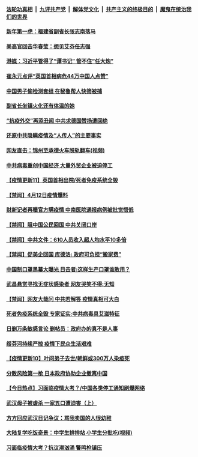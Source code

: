 

####  [法轮功真相](../../../../basic/blob/master/README.md?t=04131401) &nbsp;|&nbsp; [九评共产党](../../../../9ping.md/blob/master/README.md?t=04131401) &nbsp;|&nbsp; [解体党文化](../../../../jtdwh.md/blob/master/README.md?t=04131401)  &nbsp;|&nbsp; [共产主义的终极目的](../../../../gczydzjmd.md/blob/master/README.md?t=04131401) &nbsp;|&nbsp; [魔鬼在统治我们的世界](../../../../mgztzwmdsj.md/blob/master/README.md?t=04131401) 

#### [新年第一虎：福建省副省长张志南落马](../pages/prog204/a102821893.md?t=04131401) 

#### [美高官回击华春莹：想见艾芬任志强](../pages/prog204/a102821886.md?t=04131401) 

#### [港媒：习近平管得了“谭书记” 管不住“任大炮”](../pages/prog204/a102821869.md?t=04131401) 

#### [崔永元点评“英国首相病危44万中国人点赞”](../pages/prog204/a102821856.md?t=04131401) 

#### [中国男子偷检测套组 在秘鲁帮人快筛被捕](../pages/prog204/a102821862.md?t=04131401) 

#### [副省长坐镇火化还有体温的她](../pages/prog204/a102821837.md?t=04131401) 

#### [“抗疫外交”再添丑闻 中共求德国赞扬遭回绝](../pages/prog204/a102821836.md?t=04131401) 

#### [还原中共隐瞒疫情及“人传人”的主要事实](../pages/prog204/a102821814.md?t=04131401) 

#### [网友直击：锦州至承德火车脱轨翻车(视频)](../pages/prog204/a102821810.md?t=04131401) 

#### [中共病毒重创中国经济 大量外贸企业被迫停工](../pages/prog204/a102821683.md?t=04131401) 

#### [【疫情更新11】英国首相出院/死者免疫系统全毁](../pages/prog204/a102821787.md?t=04131401) 


#### [【禁闻】4月12日疫情爆料](../pages/prog204/a102821785.md?t=04131401) 

#### [财新记者再曝官方瞒疫情 中南医院通报病例被批觉悟低](../pages/prog204/a102821746.md?t=04131401) 

#### [【禁闻】阻中国公民回国 中共关闭口岸](../pages/prog204/a102821761.md?t=04131401) 

#### [【禁闻】中共文件：610人员收入超人均水平10多倍](../pages/prog204/a102821763.md?t=04131401) 

#### [【禁闻】促美企回国 库德洛: 政府可负担“搬家费”](../pages/prog204/a102821739.md?t=04131401) 

#### [中国制口罩黑幕大曝光 目击者:这样生产口罩谁敢用？](../pages/prog204/a102821653.md?t=04131401) 

#### [武昌悬赏寻找无症状感染者 网友哭笑不得:无知](../pages/prog204/a102821649.md?t=04131401) 

#### [【禁闻】网友大哉问  中共若解答 疫情真相可大白](../pages/prog204/a102821699.md?t=04131401) 

#### [死者免疫系统全毁 专家证实:中共病毒具艾滋特征](../pages/prog204/a102821611.md?t=04131401) 

#### [日删万条敏感言论  删帖员：政府办的真不是人事](../pages/prog204/a102821605.md?t=04131401) 

#### [绥芬河持续严控 疫情下民众生活艰难](../pages/prog204/a102821589.md?t=04131401) 

#### [【疫情更新10】叶问弟子去世/朝鲜或300万人染疫死](../pages/prog204/a102816630.md?t=04131401) 

#### [分散风险第一枪 日本政府协助企业撤离中国](../pages/prog204/a102821562.md?t=04131401) 

#### [【今日热点】习面临疫情大考？/中国各类停工通知刷爆网络](../pages/prog204/a102821539.md?t=04131401) 

#### [武汉母子被虐杀 一家五口遭迫害（上）](../pages/prog204/a102821485.md?t=04131401) 

#### [方方回应武汉日记争议：骂我卖国的人很幼稚](../pages/prog204/a102821460.md?t=04131401) 

#### [大陆复学吃饭奇景：中学生排排站  小学生分批吃(视频)](../pages/prog204/a102821445.md?t=04131401) 

#### [习面临疫情大考？抗议潮汹涌 警鸣枪镇压](../pages/prog204/a102821436.md?t=04131401) 

